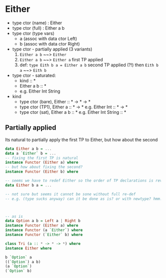 # Either

- type ctor (name)      : Either
- type ctor (full)      : Either a b
- type ctor (type vars)
  - a (assoc with data ctor Left)
  - b (assoc with data ctor Right)
- type ctor - partially applied (3 variants)
  1. `Either a b` ~~> `Either`
  2. `Either a b` ~~> `Either a` first TP applied
  2. def: `type Eith b a = Either a b` second TP applied (?!)
     then `Eith b a` ~~> `Eith b`
- type ctor - saturated:
  - kind :: *
  - Either a b :: *
  - e.g. Either Int String
- kind
  - type ctor (bare), Either :: * -> * -> *
  - type ctor (TP1),  Either a :: * -> *      e.g. Either Int :: * -> *
  - type ctor (sat),  Either a b :: *         e.g. Either Int String :: *


## Partially applied

Its natural to partially apply the first TP to Either, but how about the second

```hs
data Either a b = ...
data a `Either` b = ...
-- fixing the first TP is natural
instance Functor (Either a) where
-- but how about fixing the second?
instance Functor (Either b) where

-- seems we have to redef Either so the order of TP declarations is reversed
data Either b a = ...

-- not sure but seems it cannot be sone without full re-def
-- e.g. (type sucks anyway) can it be done as is? or with newtype? hmm...



-- as is
data Option a b = Left a | Right b
instance Functor (Either a) where
instance Functor (a `Either`) where
instance Functor (`Either` b) where

class Tri (a :: * -> * -> *) where
instance Either where

b `Option` a
((`Option`) a b)
(a `Option`)
(`Option` b)
```
